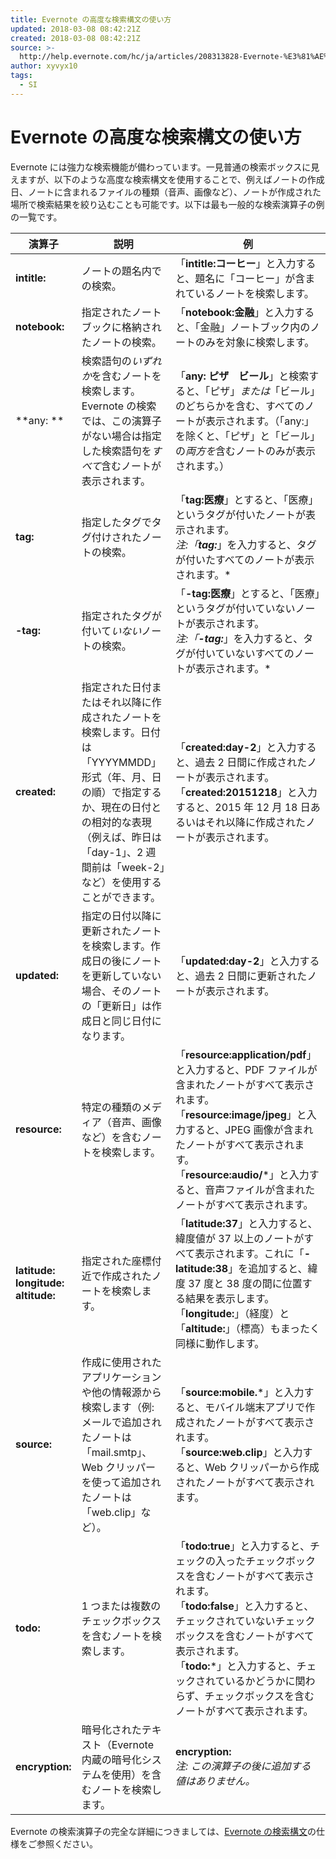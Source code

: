 ```yaml
---
title: Evernote の高度な検索構文の使い方
updated: 2018-03-08 08:42:21Z
created: 2018-03-08 08:42:21Z
source: >-
  http://help.evernote.com/hc/ja/articles/208313828-Evernote-%E3%81%AE%E9%AB%98%E5%BA%A6%E3%81%AA%E6%A4%9C%E7%B4%A2%E6%A7%8B%E6%96%87%E3%81%AE%E4%BD%BF%E3%81%84%E6%96%B9
author: xyvyx10
tags:
  - SI
---
```


#  Evernote の高度な検索構文の使い方

Evernote には強力な検索機能が備わっています。一見普通の検索ボックスに見えますが、以下のような高度な検索構文を使用することで、例えばノートの作成日、ノートに含まれるファイルの種類（音声、画像など）、ノートが作成された場所で検索結果を絞り込むことも可能です。以下は最も一般的な検索演算子の例の一覧です。

| 演算子 | 説明  | 例   |
| --- | --- | --- |
| **intitle:** | ノートの題名内での検索。 | 「**intitle:コーヒー**」と入力すると、題名に「コーヒー」が含まれているノートを検索します。 |
| **notebook:** | 指定されたノートブックに格納されたノートの検索。 | 「**notebook:金融**」と入力すると、「金融」ノートブック内のノートのみを対象に検索します。 |
| **any: ** | 検索語句の*いずれか*を含むノートを検索します。Evernote の検索では、この演算子がない場合は指定した検索語句を*すべて*含むノートが表示されます。 | 「**any: ピザ　ビール**」と検索すると、「ピザ」*または*「ビール」のどちらかを含む、すべてのノートが表示されます。（「any:」を除くと、「ピザ」と「ビール」の*両方を*含むノートのみが表示されます。） |
| **tag:** | 指定したタグでタグ付けされたノートの検索。 | 「**tag:医療**」とすると、「医療」というタグが付いたノートが表示されます。<br>*注:「**tag:***」を入力すると、タグが付いたすべてのノートが表示されます。* |
| **-tag:** | 指定されたタグが付いて*いない*ノートの検索。 | 「**-tag:医療**」とすると、「医療」というタグが付いていないノートが表示されます。<br>*注:「**-tag:***」を入力すると、タグが付いていないすべてのノートが表示されます。* |
| **created:** | 指定された日付またはそれ以降に作成されたノートを検索します。日付は「YYYYMMDD」形式（年、月、日の順）で指定するか、現在の日付との相対的な表現（例えば、昨日は「day-1」、2 週間前は「week-2」など）を使用することができます。 | 「**created:day-2**」と入力すると、過去 2 日間に作成されたノートが表示されます。<br>「**created:20151218**」と入力すると、2015 年 12 月 18 日あるいはそれ以降に作成されたノートが表示されます。 |
| **updated:** | 指定の日付以降に更新されたノートを検索します。作成日の後にノートを更新していない場合、そのノートの「更新日」は作成日と同じ日付になります。 | 「**updated:day-2**」と入力すると、過去 2 日間に更新されたノートが表示されます。 |
| **resource:** | 特定の種類のメディア（音声、画像など）を含むノートを検索します。 | 「**resource:application/pdf**」と入力すると、PDF ファイルが含まれたノートがすべて表示されます。<br>「**resource:image/jpeg**」と入力すると、JPEG 画像が含まれたノートがすべて表示されます。<br>「**resource:audio/***」と入力すると、音声ファイルが含まれたノートがすべて表示されます。 |
| **latitude:**<br>**longitude:**<br>**altitude:** | 指定された座標付近で作成されたノートを検索します。 | 「**latitude:37**」と入力すると、緯度値が 37 以上のノートがすべて表示されます。これに「**-latitude:38**」を追加すると、緯度 37 度と 38 度の間に位置する結果を表示します。「**longitude:**」（経度）と「**altitude:**」（標高）もまったく同様に動作します。 |
| **source:** | 作成に使用されたアプリケーションや他の情報源から検索します（例: メールで追加されたノートは「mail.smtp」、Web クリッパーを使って追加されたノートは「web.clip」など）。 | 「**source:mobile.***」と入力すると、モバイル端末アプリで作成されたノートがすべて表示されます。<br>「**source:web.clip**」と入力すると、Web クリッパーから作成されたノートがすべて表示されます。 |
| **todo:** | 1 つまたは複数のチェックボックスを含むノートを検索します。 | 「**todo:true**」と入力すると、チェックの入ったチェックボックスを含むノートがすべて表示されます。<br>「**todo:false**」と入力すると、チェックされていないチェックボックスを含むノートがすべて表示されます。<br>「**todo:***」と入力すると、チェックされているかどうかに関わらず、チェックボックスを含むノートがすべて表示されます。 |
| **encryption:** | 暗号化されたテキスト（Evernote 内蔵の暗号化システムを使用）を含むノートを検索します。 | **encryption:**<br>*注: この演算子の後に追加する値はありません。* |

Evernote の検索演算子の完全な詳細につきましては、[Evernote の検索構文](http://dev.evernote.com/documentation/cloud/chapters/search_grammar.php)の仕様をご参照ください。